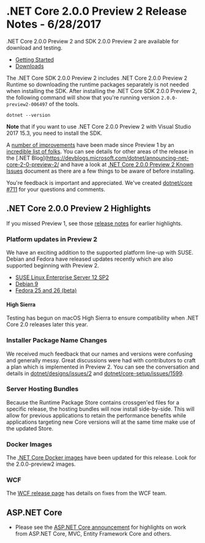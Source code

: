 # .NET Core 2.0.0 Preview 2 Release Notes - 6/28/2017

.NET Core 2.0.0 Preview 2 and SDK 2.0.0 Preview 2 are available for download and testing.

* [Getting Started](https://dotnet.microsoft.com/download/dotnet)
* [Downloads](https://github.com/dotnet/core/blob/main/release-notes/download-archives/2.0.0-preview2-download.md)

The .NET Core SDK 2.0.0 Preview 2 includes .NET Core 2.0.0 Preview 2 Runtime so downloading the runtime packages separately is not needed when installing the SDK. After installing the .NET Core SDK 2.0.0 Preview 2, the following command will show that you're running version `2.0.0-preview2-006497` of the tools.

`dotnet --version`

**Note** that if you want to use .NET Core 2.0.0 Preview 2 with Visual Studio 2017 15.3, you need to install the SDK.

A [number of improvements](2.0.0-preview2-commit.md) have been made since Preview 1 by an [incredible list of folks](2.0.0-preview2-contributor.md).
You can see details for other areas of the release in the [.NET Blog](<https://devblogs.microsoft.com/dotnet/announcing-net-core-2-0-preview-2/> and have a look at [.NET Core 2.0.0 Preview 2 Known Issues](2.0.0-preview2-known-issues.md) document as there are a few things to be aware of before installing.

You're feedback is important and appreciated. We've created [dotnet/core #711](https://github.com/dotnet/core/issues/711) for your questions and comments.

## .NET Core 2.0.0 Preview 2 Highlights

If you missed Preview 1, see those [release notes](2.0.0-preview1.md) for earlier highlights.

### Platform updates in Preview 2

We have an exciting addition to the supported platform line-up with SUSE. Debian and Fedora have released updates recently which are also supported beginning with Preview 2.

* [SUSE Linux Enterprise Server 12 SP2](https://www.suse.com/products/server/)
* [Debian 9](https://www.debian.org/News/2017/20170617)
* [Fedora 25 and 26 (beta)](https://getfedora.org)

#### High Sierra

Testing has begun on macOS High Sierra to ensure compatibility when .NET Core 2.0 releases later this year.

### Installer Package Name Changes

We received much feedback that our names and versions were confusing and generally messy. Great discussions were had with contributors to craft a plan which is implemented in Preview 2. You can see the conversation and details in [dotnet/designs/issues/2](https://github.com/dotnet/designs/issues/2) and [dotnet/core-setup/issues/1599](https://github.com/dotnet/core-setup/issues/1599).

### Server Hosting Bundles

Because the Runtime Package Store contains crossgen'ed files for a specific release, the hosting bundles will now install side-by-side. This will allow for previous applications to retain the performance benefits while applications targeting new Core versions will at the same time make use of the updated Store.

### Docker Images

The [.NET Core Docker images](https://hub.docker.com/r/microsoft/dotnet/) have been updated for this release. Look for the 2.0.0-preview2 images.

### WCF

The [WCF release page](https://github.com/dotnet/wcf/releases/tag/v2.0.0-preview2) has details on fixes from the WCF team.

## ASP.NET Core

* Please see the [ASP.NET Core announcement](https://devblogs.microsoft.com/dotnet/introducing-asp-net-core-2-0-preview-2/) for highlights on work from ASP.NET Core, MVC, Entity Framework Core and others.
